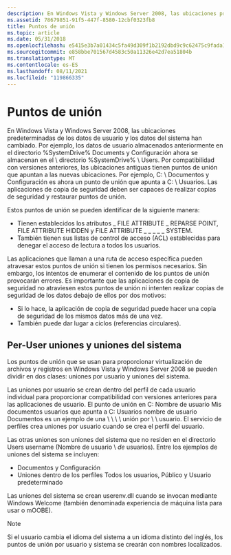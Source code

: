 ```yaml
---
description: En Windows Vista y Windows Server 2008, las ubicaciones predeterminadas de los datos de usuario y los datos del sistema han cambiado.
ms.assetid: 78679851-91f5-447f-8580-12cbf0323fb8
title: Puntos de unión
ms.topic: article
ms.date: 05/31/2018
ms.openlocfilehash: e5415e3b7a01434c5fa49d309f1b2192dbd9c9c62475c9fada1501337de7ddc2
ms.sourcegitcommit: e858bbe701567d4583c50a11326e42d7ea51804b
ms.translationtype: MT
ms.contentlocale: es-ES
ms.lasthandoff: 08/11/2021
ms.locfileid: "119866335"
---
```

# <a name="junction-points"></a>Puntos de unión

En Windows Vista y Windows Server 2008, las ubicaciones predeterminadas de los datos de usuario y los datos del sistema han cambiado. Por ejemplo, los datos de usuario almacenados anteriormente en el directorio %SystemDrive% Documents y Configuración ahora se almacenan en el \\ directorio %SystemDrive% \\ Users. Por compatibilidad con versiones anteriores, las ubicaciones antiguas tienen puntos de unión que apuntan a las nuevas ubicaciones. Por ejemplo, C: \\ Documentos y Configuración es ahora un punto de unión que apunta a C: \\ Usuarios. Las aplicaciones de copia de seguridad deben ser capaces de realizar copias de seguridad y restaurar puntos de unión.

Estos puntos de unión se pueden identificar de la siguiente manera:

-   Tienen establecidos los atributos \_ FILE ATTRIBUTE \_ REPARSE POINT, FILE ATTRIBUTE HIDDEN y FILE ATTRIBUTE \_ \_ \_ \_ \_ SYSTEM.
-   También tienen sus listas de control de acceso (ACL) establecidas para denegar el acceso de lectura a todos los usuarios.

Las aplicaciones que llaman a una ruta de acceso específica pueden atravesar estos puntos de unión si tienen los permisos necesarios. Sin embargo, los intentos de enumerar el contenido de los puntos de unión provocarán errores. Es importante que las aplicaciones de copia de seguridad no atraviesen estos puntos de unión ni intenten realizar copias de seguridad de los datos debajo de ellos por dos motivos:

-   Si lo hace, la aplicación de copia de seguridad puede hacer una copia de seguridad de los mismos datos más de una vez.
-   También puede dar lugar a ciclos (referencias circulares).

## <a name="per-user-junctions-and-system-junctions"></a>Per-User uniones y uniones del sistema

Los puntos de unión que se usan para proporcionar virtualización de archivos y registros en Windows Vista y Windows Server 2008 se pueden dividir en dos clases: uniones por usuario y uniones del sistema.

Las uniones por usuario se crean dentro del perfil de cada usuario individual para proporcionar compatibilidad con versiones anteriores para las aplicaciones de usuario. El punto de unión en C: Nombre de usuario Mis documentos usuarios que apunta a C: Usuarios nombre de usuario Documentos es un ejemplo de una \\ \\  \\ \\ unión por \\  \\ usuario. El servicio de perfiles crea uniones por usuario cuando se crea el perfil del usuario.

Las otras uniones son uniones del sistema que no residen en el directorio Users username (Nombre de usuario \\ *de* usuarios). Entre los ejemplos de uniones del sistema se incluyen:

-   Documentos y Configuración
-   Uniones dentro de los perfiles Todos los usuarios, Público y Usuario predeterminado

Las uniones del sistema se crean userenv.dll cuando se invocan mediante Windows Welcome (también denominada experiencia de máquina lista para usar o mOOBE).

> [!Note]  
> Si el usuario cambia el idioma del sistema a un idioma distinto del inglés, los puntos de unión por usuario y sistema se crearán con nombres localizados.

 

 

 




